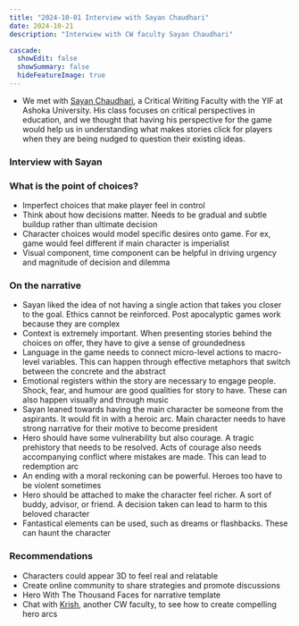 ```yaml
---
title: "2024-10-01 Interview with Sayan Chaudhari"
date: 2024-10-21
description: "Interwiew with CW faculty Sayan Chaudhari"

cascade:
  showEdit: false
  showSummary: false
  hideFeatureImage: true
---
```

- We met with [Sayan Chaudhari](https://www.ashoka.edu.in/profile/sayan-chaudhuri/), a Critical Writing Faculty with the YIF at Ashoka University. His class focuses on critical perspectives in education, and we thought that having his perspective for the game would help us in understanding what makes stories click for players when they are being nudged to question their existing ideas.

### Interview with Sayan

### What is the point of choices?
- Imperfect choices that make player feel in control
- Think about how decisions matter. Needs to be gradual and subtle buildup rather than ultimate decision
- Character choices would model specific desires onto game. For ex, game would feel different if main character is imperialist
- Visual component, time component can be helpful in driving urgency and magnitude of decision and dilemma


### On the narrative
- Sayan liked the idea of not having a single action that takes you closer to the goal. Ethics cannot be reinforced. Post apocalyptic games work because they are complex
- Context is extremely important. When presenting stories behind the choices on offer, they have to give a sense of groundedness
- Language in the game needs to connect micro-level actions to macro-level variables. This can happen through effective metaphors that switch between the concrete and the abstract
- Emotional registers within the story are necessary to engage people. Shock, fear, and humour are good qualities for story to have. These can also happen visually and through music
- Sayan leaned towards having the main character be someone from the aspirants. It would fit in with a heroic arc. Main character needs to have strong narrative for their motive to become president
- Hero should have some vulnerability but also courage. A tragic prehistory that needs to be resolved. Acts of courage also needs accompanying conflict where mistakes are made. This can lead to redemption arc
- An ending with a moral reckoning can be powerful. Heroes too have to be violent sometimes
- Hero should be attached to make the character feel richer. A sort of buddy, advisor, or friend. A decision taken can lead to harm to this beloved character
- Fantastical elements can be used, such as dreams or flashbacks. These can haunt the character

### Recommendations
- Characters could appear 3D to feel real and relatable
- Create online community to share strategies and promote discussions
- Hero With The Thousand Faces for narrative template
- Chat with [Krish](https://www.ashoka.edu.in/profile/krishtijeet-das/), another CW faculty, to see how to create compelling hero arcs
